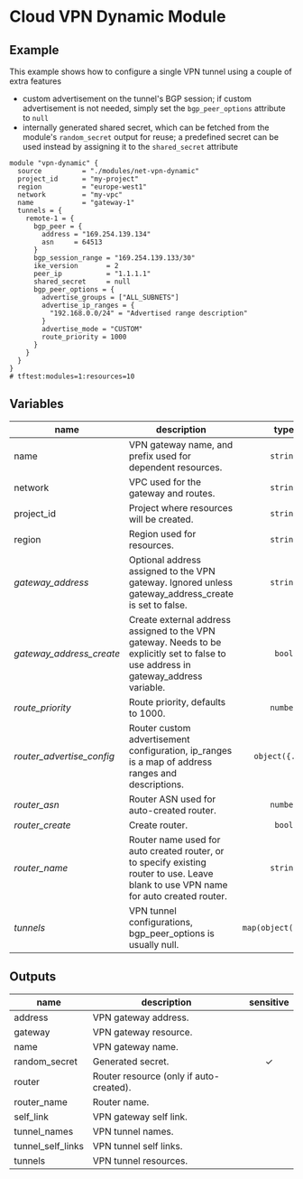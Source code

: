 # Cloud VPN Dynamic Module

## Example

This example shows how to configure a single VPN tunnel using a couple of extra features

-  custom advertisement on the tunnel's BGP session; if custom advertisement is not needed, simply set the `bgp_peer_options` attribute to `null`
- internally generated shared secret, which can be fetched from the module's `random_secret` output for reuse; a predefined secret can be used instead by assigning it to the `shared_secret` attribute

```hcl
module "vpn-dynamic" {
  source          = "./modules/net-vpn-dynamic"
  project_id      = "my-project"
  region          = "europe-west1"
  network         = "my-vpc"
  name            = "gateway-1"
  tunnels = {
    remote-1 = {
      bgp_peer = {
        address = "169.254.139.134"
        asn     = 64513
      }
      bgp_session_range = "169.254.139.133/30"
      ike_version       = 2
      peer_ip           = "1.1.1.1"
      shared_secret     = null
      bgp_peer_options = {
        advertise_groups = ["ALL_SUBNETS"]
        advertise_ip_ranges = {
          "192.168.0.0/24" = "Advertised range description"
        }
        advertise_mode = "CUSTOM"
        route_priority = 1000
      }
    }
  }
}
# tftest:modules=1:resources=10
```

<!-- BEGIN TFDOC -->
## Variables

| name | description | type | required | default |
|---|---|:---: |:---:|:---:|
| name | VPN gateway name, and prefix used for dependent resources. | <code title="">string</code> | ✓ |  |
| network | VPC used for the gateway and routes. | <code title="">string</code> | ✓ |  |
| project_id | Project where resources will be created. | <code title="">string</code> | ✓ |  |
| region | Region used for resources. | <code title="">string</code> | ✓ |  |
| *gateway_address* | Optional address assigned to the VPN gateway. Ignored unless gateway_address_create is set to false. | <code title="">string</code> |  | <code title=""></code> |
| *gateway_address_create* | Create external address assigned to the VPN gateway. Needs to be explicitly set to false to use address in gateway_address variable. | <code title="">bool</code> |  | <code title="">true</code> |
| *route_priority* | Route priority, defaults to 1000. | <code title="">number</code> |  | <code title="">1000</code> |
| *router_advertise_config* | Router custom advertisement configuration, ip_ranges is a map of address ranges and descriptions. | <code title="object&#40;&#123;&#10;groups    &#61; list&#40;string&#41;&#10;ip_ranges &#61; map&#40;string&#41;&#10;mode      &#61; string&#10;&#125;&#41;">object({...})</code> |  | <code title="">null</code> |
| *router_asn* | Router ASN used for auto-created router. | <code title="">number</code> |  | <code title="">64514</code> |
| *router_create* | Create router. | <code title="">bool</code> |  | <code title="">true</code> |
| *router_name* | Router name used for auto created router, or to specify existing router to use. Leave blank to use VPN name for auto created router. | <code title="">string</code> |  | <code title=""></code> |
| *tunnels* | VPN tunnel configurations, bgp_peer_options is usually null. | <code title="map&#40;object&#40;&#123;&#10;bgp_peer &#61; object&#40;&#123;&#10;address &#61; string&#10;asn     &#61; number&#10;&#125;&#41;&#10;bgp_peer_options &#61; object&#40;&#123;&#10;advertise_groups    &#61; list&#40;string&#41;&#10;advertise_ip_ranges &#61; map&#40;string&#41;&#10;advertise_mode      &#61; string&#10;route_priority      &#61; number&#10;&#125;&#41;&#10;bgp_session_range &#61; string&#10;ike_version       &#61; number&#10;peer_ip           &#61; string&#10;shared_secret     &#61; string&#10;&#125;&#41;&#41;">map(object({...}))</code> |  | <code title="">{}</code> |

## Outputs

| name | description | sensitive |
|---|---|:---:|
| address | VPN gateway address. |  |
| gateway | VPN gateway resource. |  |
| name | VPN gateway name. |  |
| random_secret | Generated secret. | ✓ |
| router | Router resource (only if auto-created). |  |
| router_name | Router name. |  |
| self_link | VPN gateway self link. |  |
| tunnel_names | VPN tunnel names. |  |
| tunnel_self_links | VPN tunnel self links. |  |
| tunnels | VPN tunnel resources. |  |
<!-- END TFDOC -->
